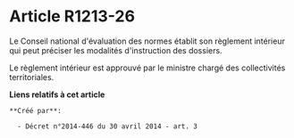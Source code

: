 # Article R1213-26

Le Conseil national d'évaluation des normes établit son règlement intérieur qui peut préciser les modalités d'instruction des
dossiers. 

Le règlement intérieur est approuvé par le ministre chargé des collectivités territoriales.

**Liens relatifs à cet article**

	**Créé par**:

	  - Décret n°2014-446 du 30 avril 2014 - art. 3
